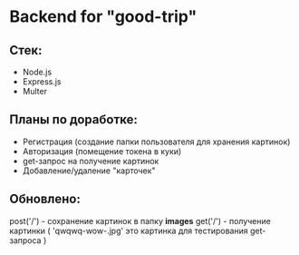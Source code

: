 # Backend for "good-trip"

## Стек:
- Node.js
- Express.js
- Multer

## Планы по доработке:
- Регистрация (создание папки пользователя для хранения картинок)
- Авторизация (помещение токена в куки)
- get-запрос на получение картинок
- Добавление/удаление "карточек"

## Обновлено:
post('/') - сохранение картинок в папку **images**
get('/') - получение картинки ( 'qwqwq-wow-.jpg' это картинка для тестирования get-запроса )